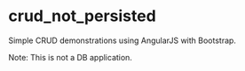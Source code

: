 # crud_not_persisted

Simple CRUD demonstrations using AngularJS with Bootstrap.

Note:
This is not a DB application.

